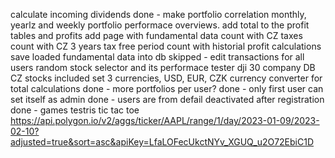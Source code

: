 calculate incoming dividends
done - make portfolio correlation
monthly, yearlz and weekly portfolio performace overviews. 
add total to the profit tables and profits
add page with fundamental data
count with CZ taxes
count with CZ 3 years tax free period
count with historial profit calculations
save loaded fundamental data into db
skipped - edit transactions for all users
random stock selector and its performace tester
dji 30 company DB
CZ stocks included
set 3 currencies, USD, EUR, CZK
currency converter for total calculations
done - more portfolios per user?
done - only first user can set itself as admin
done - users are from defail deactivated after registration
done - games
    testris
    tic tac toe
https://api.polygon.io/v2/aggs/ticker/AAPL/range/1/day/2023-01-09/2023-02-10?adjusted=true&sort=asc&apiKey=LfaLOFecUkctNYv_XGUQ_u2O72EbiC1D
